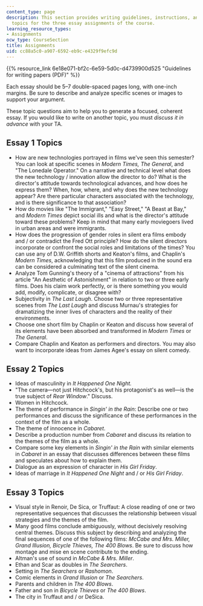 ```yaml
---
content_type: page
description: This section provides writing guidelines, instructions, and suggested
  topics for the three essay assignments of the course.
learning_resource_types:
- Assignments
ocw_type: CourseSection
title: Assignments
uid: cc88a5c0-a907-6592-eb9c-e4329f9efc9d
---
```


{{% resource_link 6e18e071-bf2c-6e59-5d0c-d4739900d525 "Guidelines for writing papers (PDF)" %}}

Each essay should be 5–7 double-spaced pages long, with one-inch margins. Be sure to describe and analyze specific scenes or images to support your argument.

These topic questions aim to help you to generate a focused, coherent essay. If you would like to write on another topic, you must _discuss it in advance_ with your TA.

Essay 1 Topics
--------------

*   How are new technologies portrayed in films we've seen this semester? You can look at specific scenes in _Modern Times, The General_, and "The Lonedale Operator." On a narrative and technical level what does the new technology / innovation allow the director to do? What is the director's attitude towards technological advances, and how does he express them? When, how, where, and why does the new technology appear? Are there particular characters associated with the technology, and is there significance to that association?
*   How do movies like "The Immigrant," "Easy Street," "A Beast at Bay," and _Modern Times_ depict social ills and what is the director's attitude toward these problems? Keep in mind that many early moviegoers lived in urban areas and were immigrants.
*   How does the progression of gender roles in silent era films embody and / or contradict the Fred Ott principle? How do the silent directors incorporate or confront the social roles and limitations of the times? You can use any of D.W. Griffith shorts and Keaton's films, and Chaplin's _Modern Times_, acknowledging that this film produced in the sound era can be considered a culminating text of the silent cinema.
*   Analyze Tom Gunning's theory of a "cinema of attractions" from his article "An Aesthetic of Astonishment" in relation to two or three early films. Does his claim work perfectly, or is there something you would add, modify, complicate, or disagree with?
*   Subjectivity in _The Last Laugh_. Choose two or three representative scenes from _The Last Laugh_ and discuss Murnau's strategies for dramatizing the inner lives of characters and the reality of their environments.
*   Choose one short film by Chaplin or Keaton and discuss how several of its elements have been absorbed and transformed in _Modern Times_ or _The General_.
*   Compare Chaplin and Keaton as performers and directors. You may also want to incorporate ideas from James Agee's essay on silent comedy.

Essay 2 Topics
--------------

*   Ideas of masculinity in _It Happened One Night._
*   "The camera—not just Hitchcock's, but his protagonist's as well—is the true subject of _Rear Window_." Discuss.
*   Women in Hitchcock.
*   The theme of performance in _Singin' in the Rain_: Describe one or two performances and discuss the significance of these performances in the context of the film as a whole.
*   The theme of innocence in _Cabaret_.
*   Describe a production number from _Cabaret_ and discuss its relation to the themes of the film as a whole.
*   Compare some key elements in _Singin' in the Rain_ with similar elements in _Cabaret_ in an essay that discusses differences between these films and speculates about how to explain them.
*   Dialogue as an expression of character in _His Girl Friday_.
*   Ideas of marriage in _It Happened One Night_ and / or _His Girl Friday_.

Essay 3 Topics
--------------

*   Visual style in Renoir, De Sica, or Truffaut: A close reading of one or two representative sequences that discusses the relationship between visual strategies and the themes of the film.
*   Many good films conclude ambiguously, without decisively resolving central themes. Discuss this subject by describing and analyzing the final sequences of one of the following films: _McCabe and Mrs. Miller, Grand Illusion, Bicycle Thieves, The 400 Blows_. Be sure to discuss how montage and mise en scene contribute to the ending.
*   Altman's use of sound in _McCabe & Mrs. Miller_.
*   Ethan and Scar as doubles in _The Searchers_.
*   Setting in _The Searchers_ or _Rashomon_.
*   Comic elements in _Grand Illusion_ or _The Searchers_.
*   Parents and children in _The 400 Blows_.
*   Father and son in _Bicycle Thieves_ or _The 400 Blows_.
*   The city in Truffaut and / or DeSica.